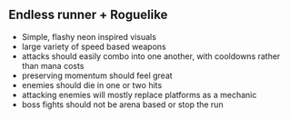## Endless runner + Roguelike
- Simple, flashy neon inspired visuals
- large variety of speed based weapons
- attacks should easily combo into one another, with cooldowns rather than mana costs
- preserving momentum should feel great
- enemies should die in one or two hits
- attacking enemies will mostly replace platforms as a mechanic
- boss fights should not be arena based or stop the run